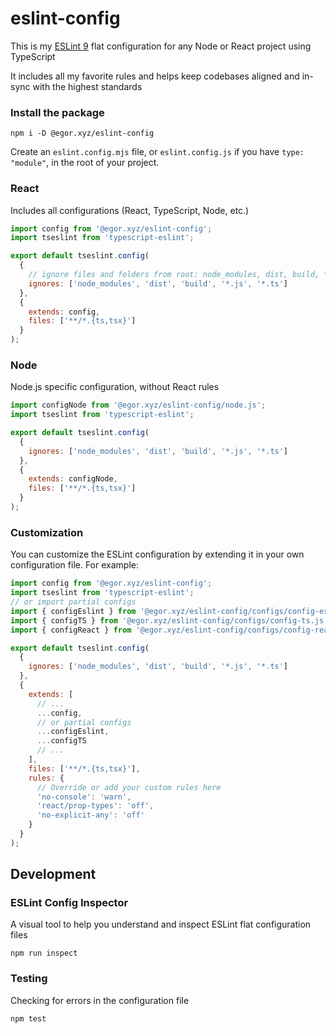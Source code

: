 # eslint-config

This is my [ESLint 9](https://eslint.org/) flat configuration for any Node or React project using TypeScript

It includes all my favorite rules and helps keep codebases aligned
and in-sync with the highest standards

### Install the package

```shell
npm i -D @egor.xyz/eslint-config
```

Create an `eslint.config.mjs` file, or `eslint.config.js` if you have `type: "module"`, in the root of your project.

### React

Includes all configurations (React, TypeScript, Node, etc.)

```javascript
import config from '@egor.xyz/eslint-config';
import tseslint from 'typescript-eslint';

export default tseslint.config(
  {
    // ignore files and folders from root: node_modules, dist, build, *.js, *.ts
    ignores: ['node_modules', 'dist', 'build', '*.js', '*.ts']
  },
  {
    extends: config,
    files: ['**/*.{ts,tsx}']
  }
);
```

### Node

Node.js specific configuration, without React rules

```javascript
import configNode from '@egor.xyz/eslint-config/node.js';
import tseslint from 'typescript-eslint';

export default tseslint.config(
  {
    ignores: ['node_modules', 'dist', 'build', '*.js', '*.ts']
  },
  {
    extends: configNode,
    files: ['**/*.{ts,tsx}']
  }
);
```

### Customization

You can customize the ESLint configuration by extending it in your own configuration file. For example:

```javascript
import config from '@egor.xyz/eslint-config';
import tseslint from 'typescript-eslint';
// or import partial configs
import { configEslint } from '@egor.xyz/eslint-config/configs/config-eslint.js';
import { configTS } from '@egor.xyz/eslint-config/configs/config-ts.js';
import { configReact } from '@egor.xyz/eslint-config/configs/config-react.js';

export default tseslint.config(
  {
    ignores: ['node_modules', 'dist', 'build', '*.js', '*.ts']
  },
  {
    extends: [
      // ...
      ...config,
      // or partial configs
      ...configEslint,
      ...configTS
      // ...
    ],
    files: ['**/*.{ts,tsx}'],
    rules: {
      // Override or add your custom rules here
      'no-console': 'warn',
      'react/prop-types': 'off',
      'no-explicit-any': 'off'
    }
  }
);
```

## Development

### ESLint Config Inspector

A visual tool to help you understand and inspect ESLint flat configuration files

```shell
npm run inspect
```

### Testing

Checking for errors in the configuration file

```shell
npm test
```
